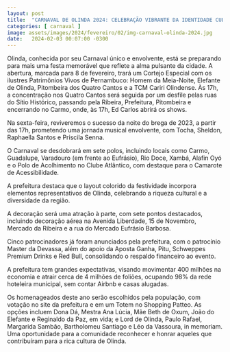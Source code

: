 ```yaml
---
layout: post
title:  "CARNAVAL DE OLINDA 2024: CELEBRAÇÃO VIBRANTE DA IDENTIDADE CULTURAL"
categories: [ carnaval ]
image: assets/images/2024/fevereiro/02/img-carnaval-olinda-2024.jpg
date:   2024-02-03 00:07:00 -0300
---
```


Olinda, conhecida por seu Carnaval único e envolvente, está se preparando para mais uma festa memorável que reflete a alma pulsante da cidade. A abertura, marcada para 8 de fevereiro, trará um Cortejo Especial com os ilustres Patrimônios Vivos de Pernambuco: Homem da Meia-Noite, Elefante de Olinda, Pitombeira dos Quatro Cantos e a TCM Cariri Olindense. Às 17h, a concentração nos Quatro Cantos será seguida por um desfile pelas ruas do Sítio Histórico, passando pela Ribeira, Prefeitura, Pitombeira e encerrando no Carmo, onde, às 17h, Ed Carlos abrirá os shows.

Na sexta-feira, reviveremos o sucesso da noite do brega de 2023, a partir das 17h, prometendo uma jornada musical envolvente, com Tocha, Sheldon, Raphaella Santos e Priscila Senna.

O Carnaval se desdobrará em sete polos, incluindo locais como Carmo, Guadalupe, Varadouro (em frente ao Eufrásio), Rio Doce, Xambá, Alafin Oyó e o Polo de Acolhimento no Clube Atlântico, com destaque para o Camarote de Acessibilidade.

A prefeitura destaca que o layout colorido da festividade incorpora elementos representativos de Olinda, celebrando a riqueza cultural e a diversidade da região.

A decoração será uma atração à parte, com sete pontos destacados, incluindo decoração aérea na Avenida Liberdade, 15 de Novembro, Mercado da Ribeira e a rua do Mercado Eufrásio Barbosa.

Cinco patrocinadores já foram anunciados pela prefeitura, com o patrocínio Master da Devassa, além do apoio da Aposta Ganha, Pitu, Schweppes Premium Drinks e Red Bull, consolidando o respaldo financeiro ao evento.

A prefeitura tem grandes expectativas, visando movimentar 400 milhões na economia e atrair cerca de 4 milhões de foliões, ocupando 98% da rede hoteleira municipal, sem contar Airbnb e casas alugadas.

Os homenageados deste ano serão escolhidos pela população, com votação no site da prefeitura e em um Totem no Shopping Patteo. As opções incluem Dona Dá, Mestra Ana Lúcia, Mãe Beth de Oxum, João do Elefante e Reginaldo da Paz, em vida; e Lord de Olinda, Paulo Rafael, Margarida Sambão, Bartholomeu Santiago e Léo da Vassoura, in memoriam. Uma oportunidade para a comunidade reconhecer e honrar aqueles que contribuíram para a rica cultura de Olinda.